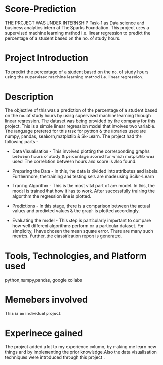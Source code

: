 # Score-Prediction
THE PROJECT WAS UNDER INTERNSHIP
Task-1 as Data science and business analytics intern at The Sparks Foundation. This project uses a supervised machine learning method i.e. linear regression to predict the percentage of a student based on the no. of study hours.

# Project Introduction
To predict the percentage of a student based on the no. of study hours using the supervised machine learning method i.e. linear regression.

# Description 
The objective of this was a prediction of the percentage of a student based on the no. of study hours by using supervised machine learning through linear regression. 
The dataset was being provided by the company for this project. This is a simple linear regression model that involves two variable. The language prefered for this task for python & the libraries used are numpy, pandas, seaborn,matplotlib & Sk-Learn.
The project had the following parts - 

* Data Visualisation - This involved plotting the corresponding graphs between hours of study & percentage scored for which matplotlib was used. The correlation between hours and score is also found.

* Preparing the Data - In this, the data is divided into attributes and labels. Furthermore, the training and testing sets are made using Scikit-Learn 

* Traning Algorithm - This is the most vital part of any model. In this, the model is trained that how it has to work. After successfully training the algorithm the regression line is plotted.

* Predictions - In this stage, there is a comparison between the actual values and predicted values & the graph is plotted accordingly.

* Evaluating the model - This step is particularly important to compare how well different algorithms perform on a particular dataset. For simplicity, I have chosen the mean square error. There are many such metrics. Further, the classification report is generated. 

# Tools, Technologies, and Platform used 
python,numpy,pandas, google collabs 

# Memebers involved
This is an individual project.

# Experinece gained
The project added a lot to my experience column, by making me learn new things and by implementing the prior knowledge.Also the data visualisation techniques were introduced through this project .
